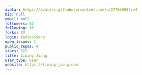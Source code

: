 ```yaml
---
avatar: https://avatars.githubusercontent.com/u/27750093?v=4
bio: null
email: null
followers: 52
following: 30
forks: 33
login: EndlessSora
open_issues: 1
public_repos: 4
stars: 322
title: Liming Jiang
user_type: User
website: https://liming-jiang.com
---
```

